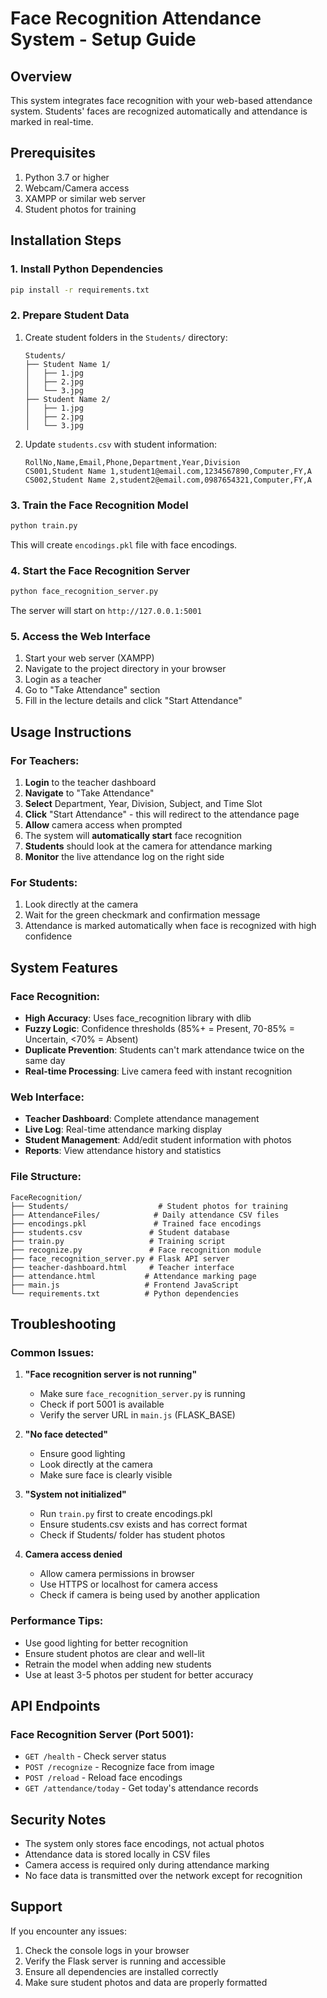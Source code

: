 # Face Recognition Attendance System - Setup Guide

## Overview
This system integrates face recognition with your web-based attendance system. Students' faces are recognized automatically and attendance is marked in real-time.

## Prerequisites
1. Python 3.7 or higher
2. Webcam/Camera access
3. XAMPP or similar web server
4. Student photos for training

## Installation Steps

### 1. Install Python Dependencies
```bash
pip install -r requirements.txt
```

### 2. Prepare Student Data
1. Create student folders in the `Students/` directory:
   ```
   Students/
   ├── Student Name 1/
   │   ├── 1.jpg
   │   ├── 2.jpg
   │   └── 3.jpg
   ├── Student Name 2/
   │   ├── 1.jpg
   │   ├── 2.jpg
   │   └── 3.jpg
   ```

2. Update `students.csv` with student information:
   ```csv
   RollNo,Name,Email,Phone,Department,Year,Division
   CS001,Student Name 1,student1@email.com,1234567890,Computer,FY,A
   CS002,Student Name 2,student2@email.com,0987654321,Computer,FY,A
   ```

### 3. Train the Face Recognition Model
```bash
python train.py
```
This will create `encodings.pkl` file with face encodings.

### 4. Start the Face Recognition Server
```bash
python face_recognition_server.py
```
The server will start on `http://127.0.0.1:5001`

### 5. Access the Web Interface
1. Start your web server (XAMPP)
2. Navigate to the project directory in your browser
3. Login as a teacher
4. Go to "Take Attendance" section
5. Fill in the lecture details and click "Start Attendance"

## Usage Instructions

### For Teachers:
1. **Login** to the teacher dashboard
2. **Navigate** to "Take Attendance"
3. **Select** Department, Year, Division, Subject, and Time Slot
4. **Click** "Start Attendance" - this will redirect to the attendance page
5. **Allow** camera access when prompted
6. The system will **automatically start** face recognition
7. **Students** should look at the camera for attendance marking
8. **Monitor** the live attendance log on the right side

### For Students:
1. Look directly at the camera
2. Wait for the green checkmark and confirmation message
3. Attendance is marked automatically when face is recognized with high confidence

## System Features

### Face Recognition:
- **High Accuracy**: Uses face_recognition library with dlib
- **Fuzzy Logic**: Confidence thresholds (85%+ = Present, 70-85% = Uncertain, <70% = Absent)
- **Duplicate Prevention**: Students can't mark attendance twice on the same day
- **Real-time Processing**: Live camera feed with instant recognition

### Web Interface:
- **Teacher Dashboard**: Complete attendance management
- **Live Log**: Real-time attendance marking display
- **Student Management**: Add/edit student information with photos
- **Reports**: View attendance history and statistics

### File Structure:
```
FaceRecognition/
├── Students/                    # Student photos for training
├── AttendanceFiles/            # Daily attendance CSV files
├── encodings.pkl               # Trained face encodings
├── students.csv               # Student database
├── train.py                   # Training script
├── recognize.py               # Face recognition module
├── face_recognition_server.py # Flask API server
├── teacher-dashboard.html     # Teacher interface
├── attendance.html           # Attendance marking page
├── main.js                   # Frontend JavaScript
└── requirements.txt          # Python dependencies
```

## Troubleshooting

### Common Issues:

1. **"Face recognition server is not running"**
   - Make sure `face_recognition_server.py` is running
   - Check if port 5001 is available
   - Verify the server URL in `main.js` (FLASK_BASE)

2. **"No face detected"**
   - Ensure good lighting
   - Look directly at the camera
   - Make sure face is clearly visible

3. **"System not initialized"**
   - Run `train.py` first to create encodings.pkl
   - Ensure students.csv exists and has correct format
   - Check if Students/ folder has student photos

4. **Camera access denied**
   - Allow camera permissions in browser
   - Use HTTPS or localhost for camera access
   - Check if camera is being used by another application

### Performance Tips:
- Use good lighting for better recognition
- Ensure student photos are clear and well-lit
- Retrain the model when adding new students
- Use at least 3-5 photos per student for better accuracy

## API Endpoints

### Face Recognition Server (Port 5001):
- `GET /health` - Check server status
- `POST /recognize` - Recognize face from image
- `POST /reload` - Reload face encodings
- `GET /attendance/today` - Get today's attendance records

## Security Notes
- The system only stores face encodings, not actual photos
- Attendance data is stored locally in CSV files
- Camera access is required only during attendance marking
- No face data is transmitted over the network except for recognition

## Support
If you encounter any issues:
1. Check the console logs in your browser
2. Verify the Flask server is running and accessible
3. Ensure all dependencies are installed correctly
4. Make sure student photos and data are properly formatted
